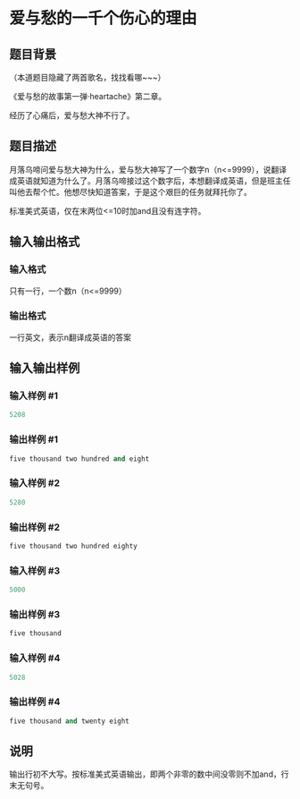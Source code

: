 # 爱与愁的一千个伤心的理由

## 题目背景

（本道题目隐藏了两首歌名，找找看哪~~~）

《爱与愁的故事第一弹·heartache》第二章。

经历了心痛后，爱与愁大神不行了。

## 题目描述

月落乌啼问爱与愁大神为什么，爱与愁大神写了一个数字n（n<=9999），说翻译成英语就知道为什么了。月落乌啼接过这个数字后，本想翻译成英语，但是班主任叫他去帮个忙。他想尽快知道答案，于是这个艰巨的任务就拜托你了。

标准美式英语，仅在末两位<=10时加and且没有连字符。

## 输入输出格式

### 输入格式

只有一行，一个数n（n<=9999）

### 输出格式

一行英文，表示n翻译成英语的答案

## 输入输出样例

### 输入样例 #1

```cpp
5208

```
### 输出样例 #1

```cpp
five thousand two hundred and eight

```
### 输入样例 #2

```cpp
5280
```


### 输出样例 #2

```cpp
five thousand two hundred eighty
```


### 输入样例 #3

```cpp
5000
```


### 输出样例 #3

```cpp
five thousand
```


### 输入样例 #4

```cpp
5028
```


### 输出样例 #4

```cpp
five thousand and twenty eight

```
## 说明

输出行初不大写。按标准美式英语输出，即两个非零的数中间没零则不加and，行末无句号。

